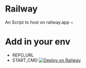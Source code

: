 # Railway
An Script to host on railway.app ~

# Add in your env

- REPO_URL
- START_CMD
[![Deploy on Railway](https://railway.app/button.svg)](https://railway.app/new/template/boo8sv?referralCode=-Yw6m3)

